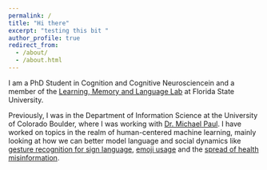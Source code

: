 ```yaml
---
permalink: /
title: "Hi there"
excerpt: "testing this bit "
author_profile: true
redirect_from: 
  - /about/
  - /about.html
---
```

I am a PhD Student in Cognition and Cognitive Neurosciencein and a member of the <a href= "https://michaelpkaschak.wixsite.com/lml-lab">Learning, Memory and Language Lab</a> at Florida State University. 

Previously, I was in the Department of Information Science at the University of Colorado Boulder, where I was working with <a href="http://michaeljpaul.com/">Dr. Michael Paul</a>. I have worked on topics in the realm of human-centered machine learning, mainly looking at how we can better model language and social dynamics like <a href="https://arxiv.org/pdf/1710.06836.pdf">gesture recognition for sign language</a>, <a href="https://arxiv.org/pdf/1712.04421.pdf">emoji usage</a> and the <a href="https://link.springer.com/chapter/10.1007/978-3-030-53352-6_16">spread of health misinformation</a>. 
